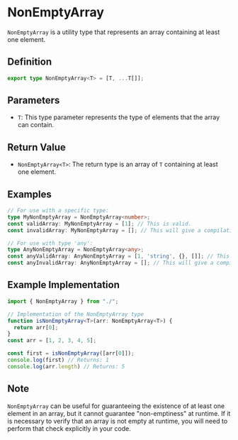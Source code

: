# NonEmptyArray
`NonEmptyArray` is a utility type that represents an array containing at least one element.

## Definition

```ts
export type NonEmptyArray<T> = [T, ...T[]];
```

## Parameters
- `T`: This type parameter represents the type of elements that the array can contain.

## Return Value
- `NonEmptyArray<T>`: The return type is an array of `T` containing at least one element.

## Examples
```ts
// For use with a specific type:
type MyNonEmptyArray = NonEmptyArray<number>;
const validArray: MyNonEmptyArray = [1]; // This is valid.
const invalidArray: MyNonEmptyArray = []; // This will give a compilation error.

// For use with type 'any':
type AnyNonEmptyArray = NonEmptyArray<any>;
const anyValidArray: AnyNonEmptyArray = [1, 'string', {}, []]; // This is valid.
const anyInvalidArray: AnyNonEmptyArray = []; // This will give a compilation error.
```
## Example Implementation

```ts
import { NonEmptyArray } from "./";

// Implementation of the NonEmptyArray type
function isNonEmptyArray<T>(arr: NonEmptyArray<T>) {
  return arr[0];
}
const arr = [1, 2, 3, 4, 5];

const first = isNonEmptyArray([arr[0]]);
console.log(first) // Returns: 1
console.log(arr.length) // Returns: 5

```

## Note

`NonEmptyArray` can be useful for guaranteeing the existence of at least one element in an array, but it cannot guarantee "non-emptiness" at runtime. If it is necessary to verify that an array is not empty at runtime, you will need to perform that check explicitly in your code.
